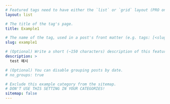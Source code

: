 ```yaml
---
# Featured tags need to have either the `list` or `grid` layout (PRO only).
layout: list

# The title of the tag's page.
title: Example1

# The name of the tag, used in a post's front matter (e.g. tags: [<slug>]).
slug: example1

# (Optional) Write a short (~150 characters) description of this featured tag.
description: >
  test 예시

# (Optional) You can disable grouping posts by date.
# no_groups: true

# Exclude this example category from the sitemap.
# DON'T USE THIS SETTING IN YOUR CATEGORIES!
sitemap: false
---
```


